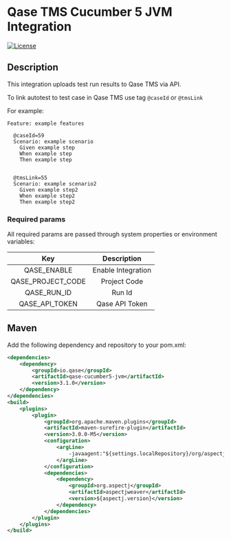 # Qase TMS Cucumber 5 JVM Integration #
[![License](https://lxgaming.github.io/badges/License-Apache%202.0-blue.svg)](https://www.apache.org/licenses/LICENSE-2.0)

## Description ##
This integration uploads test run results to Qase TMS via API.

To link autotest to test case in Qase TMS use tag `@caseId` or `@tmsLink`

For example:
```
Feature: example features

  @caseId=59
  Scenario: example scenario
    Given example step
    When example step
    Then example step


  @tmsLink=55
  Scenario: example scenario2
    Given example step2
    When example step2
    Then example step2
```

### Required params ###
All required params are passed through system properties or environment variables:

|  Key              | Description |
| :---------------: | :----------: |
| QASE_ENABLE       | Enable Integration |
| QASE_PROJECT_CODE | Project Code |
| QASE_RUN_ID       | Run Id |
| QASE_API_TOKEN    | Qase API Token |

## Maven ##

Add the following dependency and repository to your pom.xml:
```xml
<dependencies>
    <dependency>
        <groupId>io.qase</groupId>
        <artifactId>qase-cucumber5-jvm</artifactId>
        <version>3.1.0</version>
    </dependency>
</dependencies>
<build>
    <plugins>
        <plugin>
            <groupId>org.apache.maven.plugins</groupId>
            <artifactId>maven-surefire-plugin</artifactId>
            <version>3.0.0-M5</version>
            <configuration>
                <argLine>
                    -javaagent:"${settings.localRepository}/org/aspectj/aspectjweaver/${aspectj.version}/aspectjweaver-${aspectj.version}.jar" -Dcucumber.plugin="io.qase.cucumber5.QaseEventListener"
                </argLine>
            </configuration>
            <dependencies>
                <dependency>
                    <groupId>org.aspectj</groupId>
                    <artifactId>aspectjweaver</artifactId>
                    <version>${aspectj.version}</version>
                </dependency>
            </dependencies>
        </plugin>
    </plugins>
</build>
```
